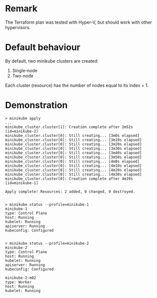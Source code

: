 # Remark
The Terraform plan was tested with Hyper-V, but should work with other hypervisors.
# Default behaviour
By default, two minikube clusters are created:
1. Single-node
2. Two-node

Each cluster (resource) has the number of nodes equal to its index + 1.
# Demonstration
    > minikube apply
    ...
    minikube_cluster.cluster[1]: Creation complete after 2m52s [id=minikube-2]
    minikube_cluster.cluster[0]: Still creating... [3m0s elapsed]
    minikube_cluster.cluster[0]: Still creating... [3m10s elapsed]
    minikube_cluster.cluster[0]: Still creating... [3m20s elapsed]
    minikube_cluster.cluster[0]: Still creating... [3m30s elapsed]
    minikube_cluster.cluster[0]: Still creating... [3m40s elapsed]
    minikube_cluster.cluster[0]: Still creating... [3m50s elapsed]
    minikube_cluster.cluster[0]: Still creating... [4m0s elapsed]
    minikube_cluster.cluster[0]: Still creating... [4m10s elapsed]
    minikube_cluster.cluster[0]: Still creating... [4m20s elapsed]
    minikube_cluster.cluster[0]: Still creating... [4m30s elapsed]
    minikube_cluster.cluster[0]: Creation complete after 4m39s [id=minikube-1]
    
    Apply complete! Resources: 2 added, 0 changed, 0 destroyed.


    > minikube status --profile=minikube-1
    minikube-1
    type: Control Plane
    host: Running
    kubelet: Running
    apiserver: Running
    kubeconfig: Configured


    > minikube status --profile=minikube-2
    minikube-2
    type: Control Plane
    host: Running
    kubelet: Running
    apiserver: Running
    kubeconfig: Configured
    
    minikube-2-m02
    type: Worker
    host: Running
    kubelet: Running

